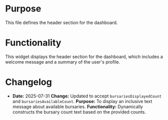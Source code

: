 # Purpose

This file defines the header section for the dashboard.

# Functionality

This widget displays the header section for the dashboard, which includes a welcome message and a summary of the user's profile.

# Changelog

- **Date:** 2025-07-31
  **Change:** Updated to accept `bursariesDisplayedCount` and `bursariesAvailableCount`.
  **Purpose:** To display an inclusive text message about available bursaries.
  **Functionality:** Dynamically constructs the bursary count text based on the provided counts.